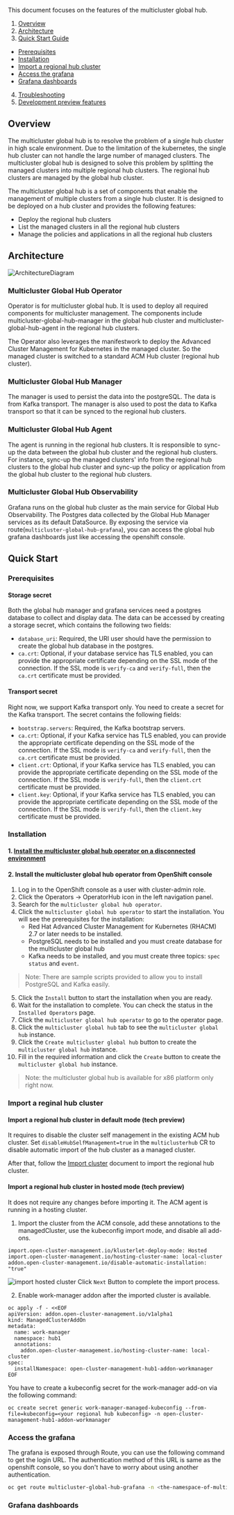 This document focuses on the features of the multicluster global hub.

1. [Overview](#overview)
2. [Architecture](#architecture)
3. [Quick Start Guide](#quick-start)
- [Prerequisites](#prerequisites)
- [Installation](#installation)
- [Import a regional hub cluster](#import-a-reginal-hub-cluster)
- [Access the grafana](#access-the-grafana)
- [Grafana dashboards](#grafana-dashboards)
4. [Troubleshooting](troubleshooting.md)
5. [Development preview features](dev-preview.md)
## Overview

The multicluster global hub is to resolve the problem of a single hub cluster in high scale environment. Due to the limitation of the kubernetes, the single hub cluster can not handle the large number of managed clusters. The multicluster global hub is designed to solve this problem by splitting the managed clusters into multiple regional hub clusters. The regional hub clusters are managed by the global hub cluster.

The multicluster global hub is a set of components that enable the management of multiple clusters from a single hub cluster. It is designed to be deployed on a hub cluster and provides the following features:
- Deploy the regional hub clusters
- List the managed clusters in all the regional hub clusters
- Manage the policies and applications in all the regional hub clusters

## Architecture

![ArchitectureDiagram](architecture/multicluster-global-hub-arch.png)

### Multicluster Global Hub Operator
Operator is for multicluster global hub. It is used to deploy all required components for multicluster management. The components include multicluster-global-hub-manager in the global hub cluster and multicluster-global-hub-agent in the regional hub clusters.

The Operator also leverages the manifestwork to deploy the Advanced Cluster Management for Kubernetes in the managed cluster. So the managed cluster is switched to a standard ACM Hub cluster (regional hub cluster).

### Multicluster Global Hub Manager
The manager is used to persist the data into the postgreSQL. The data is from Kafka transport. The manager is also used to post the data to Kafka transport so that it can be synced to the regional hub clusters.

### Multicluster Global Hub Agent
The agent is running in the regional hub clusters. It is responsible to sync-up the data between the global hub cluster and the regional hub clusters. For instance, sync-up the managed clusters' info from the regional hub clusters to the global hub cluster and sync-up the policy or application from the global hub cluster to the regional hub clusters.

### Multicluster Global Hub Observability
Grafana runs on the global hub cluster as the main service for Global Hub Observability. The Postgres data collected by the Global Hub Manager services as its default DataSource. By exposing the service via route(`multicluster-global-hub-grafana`), you can access the global hub grafana dashboards just like accessing the openshift console.

## Quick Start

### Prerequisites

#### Storage secret

Both the global hub manager and grafana services need a postgres database to collect and display data. The data can be accessed by creating a storage secret, which contains the following two fields:
- `database_uri`: Required, the URI user should have the permission to create the global hub database in the postgres.
- `ca.crt`: Optional, if your database service has TLS enabled, you can provide the appropriate certificate depending on the SSL mode of the connection. If the SSL mode is `verify-ca` and `verify-full`, then the `ca.crt` certificate must be provided.

#### Transport secret
Right now, we support Kafka transport only. You need to create a secret for the Kafka transport. The secret contains the following fields:
- `bootstrap.servers`: Required, the Kafka bootstrap servers.
- `ca.crt`: Optional, if your Kafka service has TLS enabled, you can provide the appropriate certificate depending on the SSL mode of the connection. If the SSL mode is `verify-ca` and `verify-full`, then the `ca.crt` certificate must be provided.
- `client.crt`: Optional, if your Kafka service has TLS enabled, you can provide the appropriate certificate depending on the SSL mode of the connection. If the SSL mode is `verify-full`, then the `client.crt` certificate must be provided.
- `client.key`: Optional, if your Kafka service has TLS enabled, you can provide the appropriate certificate depending on the SSL mode of the connection. If the SSL mode is `verify-full`, then the `client.key` certificate must be provided.

### Installation

#### 1. [Install the multicluster global hub operator on a disconnected environment](./disconnected_environment/README.md)

#### 2. Install the multicluster global hub operator from OpenShift console

1. Log in to the OpenShift console as a user with cluster-admin role.
2. Click the Operators -> OperatorHub icon in the left navigation panel.
3. Search for the `multicluster global hub operator`.
4. Click the `multicluster global hub operator` to start the installation. You will see the prerequisites for the installation:
    - Red Hat Advanced Cluster Management for Kubernetes (RHACM) 2.7 or later needs to be installed.
    - PostgreSQL needs to be installed and you must create database for the multicluster global hub
    - Kafka needs to be installed, and you must create three topics: `spec` `status` and `event`.
> Note: There are sample scripts provided to allow you to install PostgreSQL and Kafka easily.
5. Click the `Install` button to start the installation when you are ready.
6. Wait for the installation to complete. You can check the status in the `Installed Operators` page.
7. Click the `multicluster global hub operator` to go to the operator page.
8. Click the `multicluster global hub` tab to see the `multicluster global hub` instance.
9. Click the `Create multicluster global hub` button to create the `multicluster global hub` instance.
10. Fill in the required information and click the `Create` button to create the `multicluster global hub` instance.

> Note: the multicluster global hub is available for x86 platform only right now.

### Import a reginal hub cluster
#### Import a regional hub cluster in default mode (tech preview)
It requires to disable the cluster self management in the existing ACM hub cluster. Set `disableHubSelfManagement=true` in the `multiclusterhub` CR to disable automatic import of the hub cluster as a managed cluster.

After that, follow the [Import cluster](https://access.redhat.com/documentation/en-us/red_hat_advanced_cluster_management_for_kubernetes/2.6/html/multicluster_engine/multicluster_engine_overview#importing-a-cluster) document to import the regional hub cluster.

#### Import a regional hub cluster in hosted mode (tech preview)

It does not require any changes before importing it. The ACM agent is running in a hosting cluster.
1. Import the cluster from the ACM console, add these annotations to the managedCluster, use the kubeconfig import mode, and disable all add-ons.
```
import.open-cluster-management.io/klusterlet-deploy-mode: Hosted
import.open-cluster-management.io/hosting-cluster-name: local-cluster
addon.open-cluster-management.io/disable-automatic-installation: "true"
```
![import hosted cluster](import_hosted_cluster.png)
Click `Next` Button to complete the import process.

2. Enable work-manager addon after the imported cluster is available.
```
oc apply -f - <<EOF
apiVersion: addon.open-cluster-management.io/v1alpha1
kind: ManagedClusterAddOn
metadata:
  name: work-manager
  namespace: hub1
  annotations:
    addon.open-cluster-management.io/hosting-cluster-name: local-cluster
spec:
  installNamespace: open-cluster-management-hub1-addon-workmanager
EOF
```
You have to create a kubeconfig secret for the work-manager add-on via the following command:
```
oc create secret generic work-manager-managed-kubeconfig --from-file=kubeconfig=<your regional hub kubeconfig> -n open-cluster-management-hub1-addon-workmanager
```

### Access the grafana
The grafana is exposed through Route, you can use the following command to get the login URL. The authentication method of this URL is same as the openshift console, so you don't have to worry about using another authentication.
```bash
oc get route multicluster-global-hub-grafana -n <the-namespace-of-multicluster-global-hub-instance>
```

### Grafana dashboards